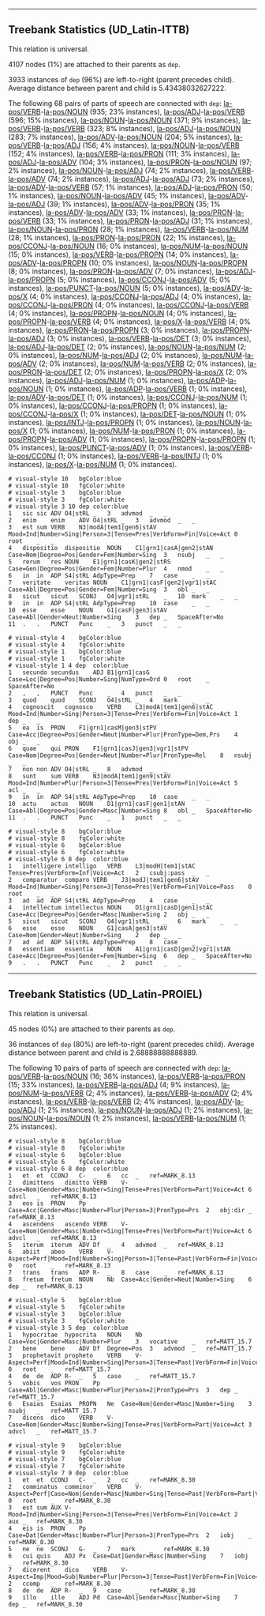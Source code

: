 

--------------------------------------------------------------------------------

## Treebank Statistics (UD_Latin-ITTB)

This relation is universal.

4107 nodes (1%) are attached to their parents as `dep`.

3933 instances of `dep` (96%) are left-to-right (parent precedes child).
Average distance between parent and child is 5.43438032627222.

The following 68 pairs of parts of speech are connected with `dep`: [la-pos/VERB]()-[la-pos/NOUN]() (935; 23% instances), [la-pos/ADJ]()-[la-pos/VERB]() (596; 15% instances), [la-pos/NOUN]()-[la-pos/NOUN]() (371; 9% instances), [la-pos/VERB]()-[la-pos/VERB]() (323; 8% instances), [la-pos/ADJ]()-[la-pos/NOUN]() (283; 7% instances), [la-pos/ADV]()-[la-pos/NOUN]() (204; 5% instances), [la-pos/VERB]()-[la-pos/ADJ]() (156; 4% instances), [la-pos/NOUN]()-[la-pos/VERB]() (152; 4% instances), [la-pos/VERB]()-[la-pos/PRON]() (111; 3% instances), [la-pos/ADJ]()-[la-pos/ADV]() (104; 3% instances), [la-pos/PRON]()-[la-pos/NOUN]() (97; 2% instances), [la-pos/NOUN]()-[la-pos/ADJ]() (74; 2% instances), [la-pos/VERB]()-[la-pos/ADV]() (74; 2% instances), [la-pos/ADJ]()-[la-pos/ADJ]() (73; 2% instances), [la-pos/ADV]()-[la-pos/VERB]() (57; 1% instances), [la-pos/ADJ]()-[la-pos/PRON]() (50; 1% instances), [la-pos/NOUN]()-[la-pos/ADV]() (45; 1% instances), [la-pos/ADV]()-[la-pos/ADJ]() (39; 1% instances), [la-pos/ADV]()-[la-pos/PRON]() (35; 1% instances), [la-pos/ADV]()-[la-pos/ADV]() (33; 1% instances), [la-pos/PRON]()-[la-pos/VERB]() (33; 1% instances), [la-pos/PRON]()-[la-pos/ADJ]() (31; 1% instances), [la-pos/NOUN]()-[la-pos/PRON]() (28; 1% instances), [la-pos/VERB]()-[la-pos/NUM]() (28; 1% instances), [la-pos/PRON]()-[la-pos/PRON]() (22; 1% instances), [la-pos/CCONJ]()-[la-pos/NOUN]() (16; 0% instances), [la-pos/NUM]()-[la-pos/NOUN]() (15; 0% instances), [la-pos/VERB]()-[la-pos/PROPN]() (14; 0% instances), [la-pos/ADV]()-[la-pos/PROPN]() (10; 0% instances), [la-pos/NOUN]()-[la-pos/PROPN]() (8; 0% instances), [la-pos/PRON]()-[la-pos/ADV]() (7; 0% instances), [la-pos/ADJ]()-[la-pos/PROPN]() (5; 0% instances), [la-pos/CCONJ]()-[la-pos/ADV]() (5; 0% instances), [la-pos/PUNCT]()-[la-pos/NOUN]() (5; 0% instances), [la-pos/ADV]()-[la-pos/X]() (4; 0% instances), [la-pos/CCONJ]()-[la-pos/ADJ]() (4; 0% instances), [la-pos/CCONJ]()-[la-pos/PRON]() (4; 0% instances), [la-pos/CCONJ]()-[la-pos/VERB]() (4; 0% instances), [la-pos/PROPN]()-[la-pos/NOUN]() (4; 0% instances), [la-pos/PROPN]()-[la-pos/VERB]() (4; 0% instances), [la-pos/X]()-[la-pos/VERB]() (4; 0% instances), [la-pos/PRON]()-[la-pos/PROPN]() (3; 0% instances), [la-pos/PROPN]()-[la-pos/ADJ]() (3; 0% instances), [la-pos/VERB]()-[la-pos/DET]() (3; 0% instances), [la-pos/ADJ]()-[la-pos/DET]() (2; 0% instances), [la-pos/NOUN]()-[la-pos/NUM]() (2; 0% instances), [la-pos/NUM]()-[la-pos/ADJ]() (2; 0% instances), [la-pos/NUM]()-[la-pos/ADV]() (2; 0% instances), [la-pos/NUM]()-[la-pos/VERB]() (2; 0% instances), [la-pos/PRON]()-[la-pos/DET]() (2; 0% instances), [la-pos/PROPN]()-[la-pos/X]() (2; 0% instances), [la-pos/ADJ]()-[la-pos/NUM]() (1; 0% instances), [la-pos/ADP]()-[la-pos/NOUN]() (1; 0% instances), [la-pos/ADP]()-[la-pos/VERB]() (1; 0% instances), [la-pos/ADV]()-[la-pos/DET]() (1; 0% instances), [la-pos/CCONJ]()-[la-pos/NUM]() (1; 0% instances), [la-pos/CCONJ]()-[la-pos/PROPN]() (1; 0% instances), [la-pos/CCONJ]()-[la-pos/X]() (1; 0% instances), [la-pos/DET]()-[la-pos/NOUN]() (1; 0% instances), [la-pos/INTJ]()-[la-pos/PROPN]() (1; 0% instances), [la-pos/NOUN]()-[la-pos/X]() (1; 0% instances), [la-pos/NUM]()-[la-pos/PRON]() (1; 0% instances), [la-pos/PROPN]()-[la-pos/ADV]() (1; 0% instances), [la-pos/PROPN]()-[la-pos/PROPN]() (1; 0% instances), [la-pos/PUNCT]()-[la-pos/ADV]() (1; 0% instances), [la-pos/VERB]()-[la-pos/CCONJ]() (1; 0% instances), [la-pos/VERB]()-[la-pos/INTJ]() (1; 0% instances), [la-pos/X]()-[la-pos/NUM]() (1; 0% instances).


~~~ conllu
# visual-style 10	bgColor:blue
# visual-style 10	fgColor:white
# visual-style 3	bgColor:blue
# visual-style 3	fgColor:white
# visual-style 3 10 dep	color:blue
1	sic	sic	ADV	O4|stRL	_	3	advmod	_	_
2	enim	enim	ADV	O4|stRL	_	3	advmod	_	_
3	est	sum	VERB	N3|modA|tem1|gen6|stAV	Mood=Ind|Number=Sing|Person=3|Tense=Pres|VerbForm=Fin|Voice=Act	0	root	_	_
4	dispositio	dispositio	NOUN	C1|grn1|casA|gen2|stAN	Case=Nom|Degree=Pos|Gender=Fem|Number=Sing	3	nsubj	_	_
5	rerum	res	NOUN	E1|grn1|casK|gen2|stRS	Case=Gen|Degree=Pos|Gender=Fem|Number=Plur	4	nmod	_	_
6	in	in	ADP	S4|stRL	AdpType=Prep	7	case	_	_
7	veritate	veritas	NOUN	C1|grn1|casF|gen2|vgr1|stAC	Case=Abl|Degree=Pos|Gender=Fem|Number=Sing	3	obl	_	_
8	sicut	sicut	SCONJ	O4|vgr1|stRL	_	10	mark	_	_
9	in	in	ADP	S4|stRL	AdpType=Prep	10	case	_	_
10	esse	esse	NOUN	G1|casF|gen3|stAV	Case=Abl|Gender=Neut|Number=Sing	3	dep	_	SpaceAfter=No
11	.	.	PUNCT	Punc	_	3	punct	_	_

~~~


~~~ conllu
# visual-style 4	bgColor:blue
# visual-style 4	fgColor:white
# visual-style 1	bgColor:blue
# visual-style 1	fgColor:white
# visual-style 1 4 dep	color:blue
1	secundo	secundus	ADJ	B1|grn1|casG	Case=Loc|Degree=Pos|Number=Sing|NumType=Ord	0	root	_	SpaceAfter=No
2	,	,	PUNCT	Punc	_	4	punct	_	_
3	quod	quod	SCONJ	O4|stRL	_	4	mark	_	_
4	cognoscit	cognosco	VERB	L3|modA|tem1|gen6|stAC	Mood=Ind|Number=Sing|Person=3|Tense=Pres|VerbForm=Fin|Voice=Act	1	dep	_	_
5	ea	is	PRON	F1|grn1|casM|gen3|stPV	Case=Acc|Degree=Pos|Gender=Neut|Number=Plur|PronType=Dem,Prs	4	obj	_	_
6	quae	qui	PRON	F1|grn1|casJ|gen3|vgr1|stPV	Case=Nom|Degree=Pos|Gender=Neut|Number=Plur|PronType=Rel	8	nsubj	_	_
7	non	non	ADV	O4|stRL	_	8	advmod	_	_
8	sunt	sum	VERB	N3|modA|tem1|gen9|stAV	Mood=Ind|Number=Plur|Person=3|Tense=Pres|VerbForm=Fin|Voice=Act	5	acl	_	_
9	in	in	ADP	S4|stRL	AdpType=Prep	10	case	_	_
10	actu	actus	NOUN	D1|grn1|casF|gen1|stAN	Case=Abl|Degree=Pos|Gender=Masc|Number=Sing	8	obl	_	SpaceAfter=No
11	.	.	PUNCT	Punc	_	1	punct	_	_

~~~


~~~ conllu
# visual-style 8	bgColor:blue
# visual-style 8	fgColor:white
# visual-style 6	bgColor:blue
# visual-style 6	fgColor:white
# visual-style 6 8 dep	color:blue
1	intelligere	intelligo	VERB	L3|modH|tem1|stAC	Tense=Pres|VerbForm=Inf|Voice=Act	2	csubj:pass	_	_
2	comparatur	comparo	VERB	J3|modJ|tem1|gen6|stAV	Mood=Ind|Number=Sing|Person=3|Tense=Pres|VerbForm=Fin|Voice=Pass	0	root	_	_
3	ad	ad	ADP	S4|stRL	AdpType=Prep	4	case	_	_
4	intellectum	intellectus	NOUN	D1|grn1|casD|gen1|stAC	Case=Acc|Degree=Pos|Gender=Masc|Number=Sing	2	obj	_	_
5	sicut	sicut	SCONJ	O4|vgr1|stRL	_	6	mark	_	_
6	esse	esse	NOUN	G1|casA|gen3|stAV	Case=Nom|Gender=Neut|Number=Sing	2	dep	_	_
7	ad	ad	ADP	S4|stRL	AdpType=Prep	8	case	_	_
8	essentiam	essentia	NOUN	A1|grn1|casD|gen2|vgr1|stAN	Case=Acc|Degree=Pos|Gender=Fem|Number=Sing	6	dep	_	SpaceAfter=No
9	.	.	PUNCT	Punc	_	2	punct	_	_

~~~




--------------------------------------------------------------------------------

## Treebank Statistics (UD_Latin-PROIEL)

This relation is universal.

45 nodes (0%) are attached to their parents as `dep`.

36 instances of `dep` (80%) are left-to-right (parent precedes child).
Average distance between parent and child is 2.68888888888889.

The following 10 pairs of parts of speech are connected with `dep`: [la-pos/VERB]()-[la-pos/NOUN]() (16; 36% instances), [la-pos/VERB]()-[la-pos/PRON]() (15; 33% instances), [la-pos/VERB]()-[la-pos/ADJ]() (4; 9% instances), [la-pos/NUM]()-[la-pos/VERB]() (2; 4% instances), [la-pos/VERB]()-[la-pos/ADV]() (2; 4% instances), [la-pos/VERB]()-[la-pos/VERB]() (2; 4% instances), [la-pos/ADV]()-[la-pos/ADJ]() (1; 2% instances), [la-pos/NOUN]()-[la-pos/ADJ]() (1; 2% instances), [la-pos/NOUN]()-[la-pos/NOUN]() (1; 2% instances), [la-pos/VERB]()-[la-pos/NUM]() (1; 2% instances).


~~~ conllu
# visual-style 8	bgColor:blue
# visual-style 8	fgColor:white
# visual-style 6	bgColor:blue
# visual-style 6	fgColor:white
# visual-style 6 8 dep	color:blue
1	et	et	CCONJ	C-	_	6	cc	_	ref=MARK_8.13
2	dimittens	dimitto	VERB	V-	Case=Nom|Gender=Masc|Number=Sing|Tense=Pres|VerbForm=Part|Voice=Act	6	advcl	_	ref=MARK_8.13
3	eos	is	PRON	Pp	Case=Acc|Gender=Masc|Number=Plur|Person=3|PronType=Prs	2	obj:dir	_	ref=MARK_8.13
4	ascendens	ascendo	VERB	V-	Case=Nom|Gender=Masc|Number=Sing|Tense=Pres|VerbForm=Part|Voice=Act	6	advcl	_	ref=MARK_8.13
5	iterum	iterum	ADV	Df	_	4	advmod	_	ref=MARK_8.13
6	abiit	abeo	VERB	V-	Aspect=Perf|Mood=Ind|Number=Sing|Person=3|Tense=Past|VerbForm=Fin|Voice=Act	0	root	_	ref=MARK_8.13
7	trans	trans	ADP	R-	_	8	case	_	ref=MARK_8.13
8	fretum	fretum	NOUN	Nb	Case=Acc|Gender=Neut|Number=Sing	6	dep	_	ref=MARK_8.13

~~~


~~~ conllu
# visual-style 5	bgColor:blue
# visual-style 5	fgColor:white
# visual-style 3	bgColor:blue
# visual-style 3	fgColor:white
# visual-style 3 5 dep	color:blue
1	hypocritae	hypocrita	NOUN	Nb	Case=Voc|Gender=Masc|Number=Plur	3	vocative	_	ref=MATT_15.7
2	bene	bene	ADV	Df	Degree=Pos	3	advmod	_	ref=MATT_15.7
3	prophetavit	propheto	VERB	V-	Aspect=Perf|Mood=Ind|Number=Sing|Person=3|Tense=Past|VerbForm=Fin|Voice=Act	0	root	_	ref=MATT_15.7
4	de	de	ADP	R-	_	5	case	_	ref=MATT_15.7
5	vobis	vos	PRON	Pp	Case=Abl|Gender=Masc|Number=Plur|Person=2|PronType=Prs	3	dep	_	ref=MATT_15.7
6	Esaias	Esaias	PROPN	Ne	Case=Nom|Gender=Masc|Number=Sing	3	nsubj	_	ref=MATT_15.7
7	dicens	dico	VERB	V-	Case=Nom|Gender=Masc|Number=Sing|Tense=Pres|VerbForm=Part|Voice=Act	3	advcl	_	ref=MATT_15.7

~~~


~~~ conllu
# visual-style 9	bgColor:blue
# visual-style 9	fgColor:white
# visual-style 7	bgColor:blue
# visual-style 7	fgColor:white
# visual-style 7 9 dep	color:blue
1	et	et	CCONJ	C-	_	2	cc	_	ref=MARK_8.30
2	comminatus	comminor	VERB	V-	Aspect=Perf|Case=Nom|Gender=Masc|Number=Sing|Tense=Past|VerbForm=Part|Voice=Pass	0	root	_	ref=MARK_8.30
3	est	sum	AUX	V-	Mood=Ind|Number=Sing|Person=3|Tense=Pres|VerbForm=Fin|Voice=Act	2	aux	_	ref=MARK_8.30
4	eis	is	PRON	Pp	Case=Dat|Gender=Masc|Number=Plur|Person=3|PronType=Prs	2	iobj	_	ref=MARK_8.30
5	ne	ne	SCONJ	G-	_	7	mark	_	ref=MARK_8.30
6	cui	quis	ADJ	Px	Case=Dat|Gender=Masc|Number=Sing	7	iobj	_	ref=MARK_8.30
7	dicerent	dico	VERB	V-	Aspect=Imp|Mood=Sub|Number=Plur|Person=3|Tense=Past|VerbForm=Fin|Voice=Act	2	ccomp	_	ref=MARK_8.30
8	de	de	ADP	R-	_	9	case	_	ref=MARK_8.30
9	illo	ille	ADJ	Pd	Case=Abl|Gender=Masc|Number=Sing	7	dep	_	ref=MARK_8.30

~~~


